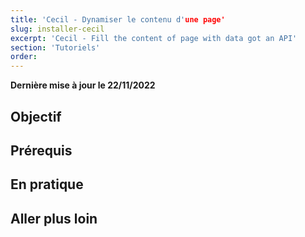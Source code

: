 ```yaml
---
title: 'Cecil - Dynamiser le contenu d'une page'
slug: installer-cecil
excerpt: 'Cecil - Fill the content of page with data got an API'
section: 'Tutoriels'
order: 
---
```


**Dernière mise à jour le 22/11/2022**

## Objectif

## Prérequis

## En pratique

## Aller plus loin
